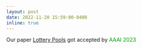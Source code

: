 ```yaml
---
layout: post
date: 2022-11-20 15:59:00-0400
inline: true
---
```


Our paper [Lottery Pools](https://arxiv.org/abs/2208.10842) got accepted by <font color=009f06>AAAI 2023</font>

